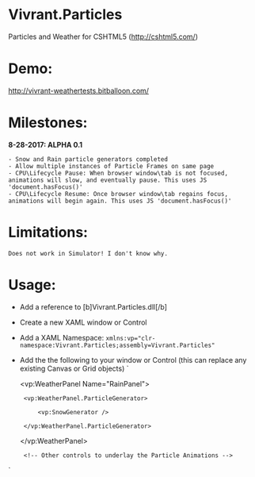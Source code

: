# Vivrant.Particles
Particles and Weather for CSHTML5 (http://cshtml5.com/)

# Demo:
http://vivrant-weathertests.bitballoon.com/

# Milestones:

**8-28-2017: ALPHA 0.1**

    - Snow and Rain particle generators completed
    - Allow multiple instances of Particle Frames on same page
    - CPU\Lifecycle Pause: When browser window\tab is not focused, animations will slow, and eventually pause. This uses JS 'document.hasFocus()'
    - CPU\Lifecycle Resume: Once browser window\tab regains focus, animations will begin again. This uses JS 'document.hasFocus()'

# Limitations:
    Does not work in Simulator! I don't know why.

# Usage:

 - Add a reference to [b]Vivrant.Particles.dll[/b]
 - Create a new XAML window or Control
 - Add a XAML Namespace: 
    `xmlns:vp="clr-namespace:Vivrant.Particles;assembly=Vivrant.Particles"`
 - Add the the following to your window or Control (this can replace any existing Canvas or Grid objects)
`<Canvas HorizontalAlignment="Stretch" VerticalAlignment="Stretch">

	<vp:WeatherPanel Name="RainPanel">
	
		<vp:WeatherPanel.ParticleGenerator>
		
			<vp:SnowGenerator />
			
		</vp:WeatherPanel.ParticleGenerator>
		
	</vp:WeatherPanel>
	
	<StackPanel>
	
		<!-- Other controls to underlay the Particle Animations -->
		
	</StackPanel>
	
</Canvas>`
